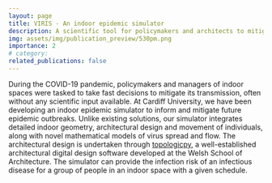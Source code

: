 ```yaml
---
layout: page
title: VIRIS - An indoor epidemic simulator
description: A scientific tool for policymakers and architects to mitigate the spread of infectious disease
img: assets/img/publication_preview/530pm.png
importance: 2
# category:
related_publications: false
---
```


During the COVID-19 pandemic, policymakers and managers of indoor spaces were tasked to take fast decisions to mitigate its transmission, often without any scientific input available. At Cardiff University, we have been developing an indoor epidemic simulator to inform and mitigate future epidemic outbreaks. Unlike existing solutions, our simulator integrates detailed indoor geometry, architectural design and movement of individuals, along with novel mathematical models of virus spread and flow.  The architectural design is undertaken through <a href="https://github.com/wassimj/topologicpy">topologicpy</a>, a well-established architectural digital design software developed at the Welsh School of Architecture. The simulator can provide the infection risk of an infectious disease for a group of people in an indoor space with a given schedule. 